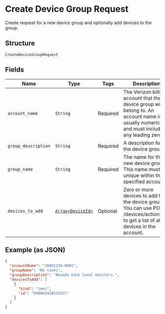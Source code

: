 
# Create Device Group Request

Create request for a new device group and optionally add devices to the group.

## Structure

`CreateDeviceGroupRequest`

## Fields

| Name | Type | Tags | Description |
|  --- | --- | --- | --- |
| `account_name` | `String` | Required | The Verizon billing account that the device group will belong to. An account name is usually numeric, and must include any leading zeros. |
| `group_description` | `String` | Required | A description for the device group. |
| `group_name` | `String` | Required | The name for the new device group. This name must be unique within the specified account. |
| `devices_to_add` | [`Array<DeviceId>`](../../doc/models/device-id.md) | Optional | Zero or more devices to add to the device group. You can use POST /devices/actions/list to get a list of all devices in the account. |

## Example (as JSON)

```json
{
  "accountName": "10001234-0001",
  "groupName": "NV tanks",
  "groupDescription": "Nevada tank level monitors.",
  "devicesToAdd": [
    {
      "kind": "imei",
      "id": "990003420535537"
    }
  ]
}
```

